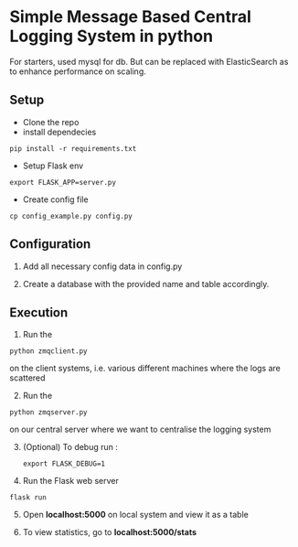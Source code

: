 # Simple Message Based Central Logging System in python


For starters, used mysql for db. But can be replaced with ElasticSearch as to enhance performance on scaling.


## Setup

 - Clone the repo
 - install dependecies 
 ```
 pip install -r requirements.txt
 ```
 - Setup Flask env
 ```
 export FLASK_APP=server.py
 ```
 - Create config file
 ```
 cp config_example.py config.py
 ```


## Configuration

1. Add all necessary config data in config.py 

2. Create a database with the provided name and table accordingly.


## Execution

1. Run the
```
python zmqclient.py
```
on the client systems, i.e. various different machines where the logs are scattered

2. Run the 
```
python zmqserver.py
```
on our central server where we want to centralise the logging system

3. (Optional) To debug run : 
   ```
   export FLASK_DEBUG=1
    ```

4. Run the Flask web server
```
flask run
```

5. Open **localhost:5000** on local system and view it as a table

6. To view statistics, go to **localhost:5000/stats**


